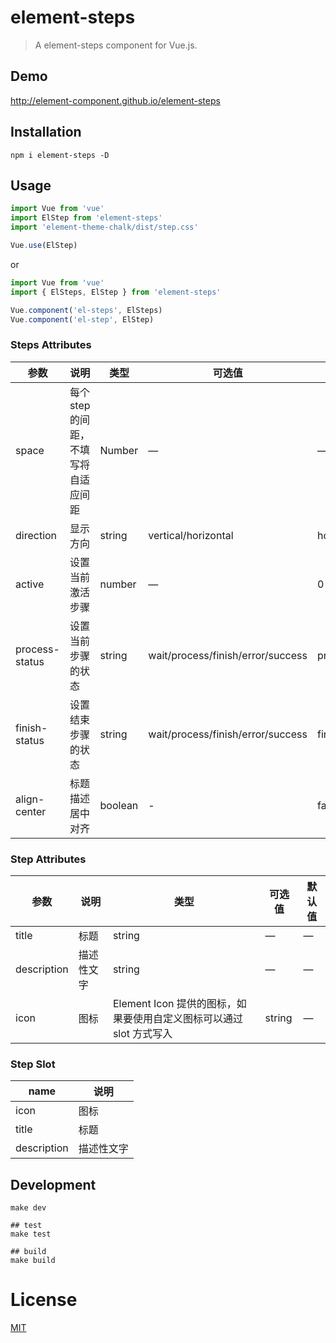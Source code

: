 # element-steps
> A element-steps component for Vue.js.

## Demo
http://element-component.github.io/element-steps

## Installation
```shell
npm i element-steps -D
```

## Usage
```javascript
import Vue from 'vue'
import ElStep from 'element-steps'
import 'element-theme-chalk/dist/step.css'

Vue.use(ElStep)
```

or

```javascript
import Vue from 'vue'
import { ElSteps, ElStep } from 'element-steps'

Vue.component('el-steps', ElSteps)
Vue.component('el-step', ElStep)
```

### Steps Attributes

| 参数      | 说明    | 类型      | 可选值       | 默认值   |
|---------- |-------- |---------- |-------------  |-------- |
| space | 每个 step 的间距，不填写将自适应间距 | Number | — | — |
| direction | 显示方向 | string | vertical/horizontal | horizontal |
| active | 设置当前激活步骤  | number | — | 0 |
| process-status | 设置当前步骤的状态 | string | wait/process/finish/error/success | process |
| finish-status | 设置结束步骤的状态 | string | wait/process/finish/error/success | finish |
| align-center | 标题描述居中对齐 | boolean | - | false |

### Step Attributes
| 参数      | 说明    | 类型      | 可选值       | 默认值   |
|---------- |-------- |---------- |-------------  |-------- |
| title | 标题 | string | — | — |
| description | 描述性文字 | string | — | — |
| icon | 图标 | Element Icon 提供的图标，如果要使用自定义图标可以通过 slot 方式写入 | string | — |

### Step Slot
| name | 说明  |
|----|----|
| icon | 图标 |
| title | 标题 |
| description | 描述性文字 |


## Development
```shell
make dev

## test
make test

## build
make build
```

# License
[MIT](https://opensource.org/licenses/MIT)
